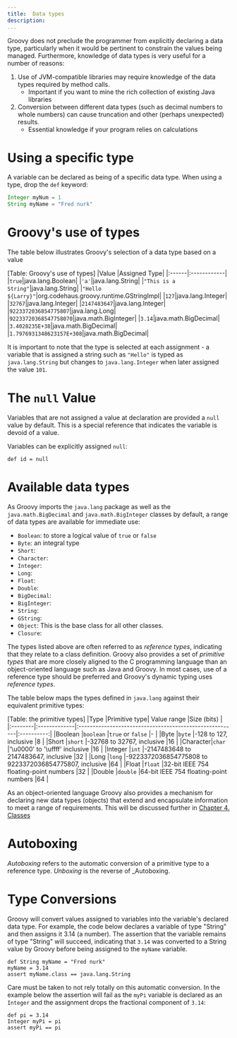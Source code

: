 ```yaml
---
title:	Data types  
description:	
...
```

Groovy does not preclude the programmer from explicitly declaring a data type, particularly when it would be pertinent to constrain the values being managed. Furthermore, knowledge of data types is very useful for a number of reasons:

 1. Use of JVM-compatible libraries may require knowledge of the data types required by method calls.
	 - Important if you want to mine the rich collection of existing Java libraries
 2. Conversion between different data types (such as decimal numbers to whole numbers) can cause truncation and other (perhaps unexpected) results.
	 - Essential knowledge if your program relies on calculations 

# Using a specific type
A variable can be declared as being of a specific data type. When using a type, drop the `def` keyword: 

```groovy
Integer myNum = 1
String myName = "Fred nurk"
```

# Groovy's use of types
The table below illustrates Groovy's selection of a data type based on a value

[Table: Groovy's use of types]
|Value  |Assigned Type|
|:------|:------------|
|`true`|java.lang.Boolean|
|`'a'`|java.lang.String|
|`"This is a String"`|java.lang.String|
|`"Hello ${Larry}"`|org.codehaus.groovy.runtime.GStringImpl|
|`127`|java.lang.Integer|
|`32767`|java.lang.Integer|
|`2147483647`|java.lang.Integer|
|`9223372036854775807`|java.lang.Long|
|`92233720368547758070`|java.math.BigInteger|
|`3.14`|java.math.BigDecimal|
|`3.4028235E+38`|java.math.BigDecimal|
|`1.7976931348623157E+308`|java.math.BigDecimal|

It is important to note that the type is selected at each assignment - a variable that is assigned a string such as `"Hello"` is typed as `java.lang.String` but changes to `java.lang.Integer` when later assigned the value `101`. 

# The `null` Value
Variables that are not assigned a value at declaration are provided a `null` value by default. This is a special reference that indicates the variable is devoid of a value.

Variables can be explicitly assigned `null`:

    def id = null

# Available data types
As Groovy imports the `java.lang` package as well as the `java.math.BigDecimal` and `java.math.BigInteger` classes by default, a range of data types are available for immediate use:

 - `Boolean`: to store a logical value of `true` or `false`
 - `Byte`: an integral type 
 - `Short`: 
 - `Character`:
 - `Integer`: 
 - `Long`: 
 - `Float`:
 - `Double`:
 - `BigDecimal`:
 - `BigInteger`:
 - `String`:
 - `GString`: 
 - `Object`: This is the base class for all other classes. 
 - `Closure`: 

The types listed above are often referred to as _reference types_, indicating that they relate to a class definition. Groovy also provides a set of _primitive types_ that are more closely aligned to the C programming language than an object-oriented language such as Java and Groovy. In most cases, use of a reference type should be preferred and Groovy's dynamic typing uses _reference types_. 

The table below maps the types defined in `java.lang` against their equivalent primitive types:

[Table: the primitive types]
|Type     |Primitive type| Value range                                             |Size (bits) |
|:--------|:-------------|:--------------------------------------------------------|:----------:|
|Boolean  |`boolean`     |`true` or `false`                                        |-           |
|Byte     |`byte`        |-128 to 127, inclusive                                   |8           |
|Short    |`short`       |-32768 to 32767, inclusive                               |16          |
|Character|`char`        |'\u0000' to '\uffff' inclusive                           |16          |
|Integer  |`int`         |-2147483648 to 2147483647, inclusive                     |32          |
|Long     |`long`        |-9223372036854775808 to 9223372036854775807, inclusive   |64          |
|Float    |`float`       |32-bit IEEE 754 floating-point numbers                   |32          |
|Double   |`double`      |64-bit IEEE 754 floating-point numbers                   |64          |

As an object-oriented language Groovy also provides a mechanism for declaring new data types (objects) that extend and encapsulate information to meet a range of requirements. This will be discussed further in [Chapter 4. Classes]()

# Autoboxing
_Autoboxing_ refers to the automatic conversion of a primitive type to a reference type. _Unboxing_ is the reverse of _Autoboxing.

# Type Conversions

Groovy will convert values assigned to variables into the variable's declared data type. For example, the code below declares a variable of type "String" and then assigns it 3.14 (a number). The assertion that the variable remains of type "String" will succeed, indicating that `3.14` was converted to a String value by Groovy before being assigned to the `myName` variable.

    def String myName = "Fred nurk"
    myName = 3.14
    assert myName.class == java.lang.String

Care must be taken to not rely totally on this automatic conversion. In the example below the assertion will fail as the `myPi` variable is declared as an `Integer` and the assignment drops the fractional component of `3.14`:

    def pi = 3.14
    Integer myPi = pi
    assert myPi == pi